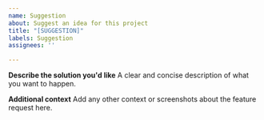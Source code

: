 ```yaml
---
name: Suggestion
about: Suggest an idea for this project
title: "[SUGGESTION]"
labels: Suggestion
assignees: ''

---
```


**Describe the solution you'd like**
A clear and concise description of what you want to happen.

**Additional context**
Add any other context or screenshots about the feature request here.
